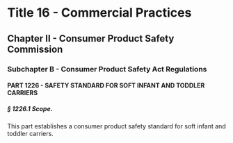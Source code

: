 
# Title 16 - Commercial Practices
## Chapter II - Consumer Product Safety Commission
### Subchapter B - Consumer Product Safety Act Regulations
#### PART 1226 - SAFETY STANDARD FOR SOFT INFANT AND TODDLER CARRIERS
##### § 1226.1 Scope.

This part establishes a consumer product safety standard for soft infant and toddler carriers.
